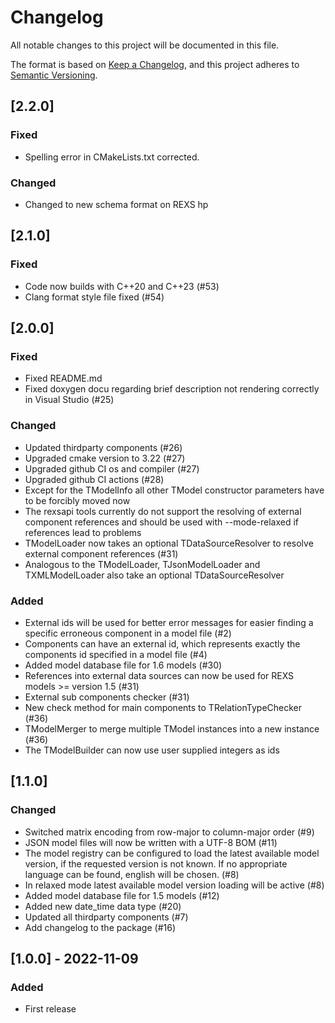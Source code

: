 # Changelog

All notable changes to this project will be documented in this file.

The format is based on [Keep a Changelog](https://keepachangelog.com/en/1.0.0/),
and this project adheres to [Semantic Versioning](https://semver.org/spec/v2.0.0.html).

## [2.2.0]

### Fixed

- Spelling error in CMakeLists.txt corrected.

### Changed

- Changed to new schema format on REXS hp

## [2.1.0]

### Fixed

- Code now builds with C++20 and C++23 (#53)
- Clang format style file fixed (#54)

## [2.0.0]

### Fixed

- Fixed README.md
- Fixed doxygen docu regarding brief description not rendering correctly in Visual Studio (#25)

### Changed

- Updated thirdparty components (#26)
- Upgraded cmake version to 3.22 (#27)
- Upgraded github CI os and compiler (#27)
- Upgraded github CI actions (#28)
- Except for the TModelInfo all other TModel constructor parameters have to be forcibly moved now
- The rexsapi tools currently do not support the resolving of external component references and should be
  used with --mode-relaxed if references lead to problems
- TModelLoader now takes an optional TDataSourceResolver to resolve external component references (#31)
- Analogous to the TModelLoader, TJsonModelLoader and TXMLModelLoader also take an optional TDataSourceResolver

### Added

- External ids will be used for better error messages for easier finding a specific erroneous component in a 
  model file (#2)
- Components can have an external id, which represents exactly the components id specified in a model file (#4)
- Added model database file for 1.6 models (#30)
- References into external data sources can now be used for REXS models >= version 1.5 (#31)
- External sub components checker (#31)
- New check method for main components to TRelationTypeChecker (#36)
- TModelMerger to merge multiple TModel instances into a new instance (#36)
- The TModelBuilder can now use user supplied integers as ids

## [1.1.0]

### Changed

- Switched matrix encoding from row-major to column-major order (#9)
- JSON model files will now be written with a UTF-8 BOM (#11)
- The model registry can be configured to load the latest available model version, if the requested version is not
  known. If no appropriate language can be found, english will be chosen. (#8)
- In relaxed mode latest available model version loading will be active (#8)
- Added model database file for 1.5 models (#12)
- Added new date_time data type (#20)
- Updated all thirdparty components (#7)
- Add changelog to the package (#16)

## [1.0.0] - 2022-11-09

### Added

- First release
